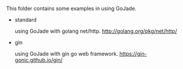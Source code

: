 This folder contains some examples in using GoJade.

- standard

  using GoJade with golang net/http. http://golang.org/pkg/net/http/

- gin

  using GoJade with gin go web framework. https://gin-gonic.github.io/gin/